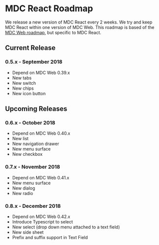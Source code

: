 # MDC React Roadmap
We release a new version of MDC React every 2 weeks. We try and keep MDC React within one version of MDC Web. This roadmap is based of the [MDC Web roadmap](https://github.com/material-components/material-components-web/blob/master/ROADMAP.md), but specific to MDC React.

## Current Release

### 0.5.x - September 2018
- Depend on MDC Web 0.39.x
- New tabs
- New switch
- New chips
- New icon button

## Upcoming Releases

### 0.6.x - October 2018
- Depend on MDC Web 0.40.x
- New list
- New navigation drawer
- New menu surface
- New checkbox

### 0.7.x - November 2018
- Depend on MDC Web 0.41.x
- New menu surface
- New dialog
- New radio

### 0.8.x - December 2018
- Depend on MDC Web 0.42.x
- Introduce Typescript to select
- New select (drop down menu attached to a text field)
- New side sheet
- Prefix and suffix support in Text Field
